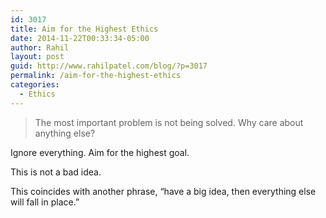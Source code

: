 ```yaml
---
id: 3017
title: Aim for the Highest Ethics
date: 2014-11-22T00:33:34-05:00
author: Rahil
layout: post
guid: http://www.rahilpatel.com/blog/?p=3017
permalink: /aim-for-the-highest-ethics
categories:
  - Ethics
---
```

> The most important problem is not being solved. Why care about anything else?

Ignore everything. Aim for the highest goal.

This is not a bad idea.

This coincides with another phrase, &#8220;have a big idea, then everything else will fall in place.&#8221;